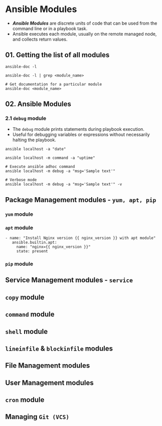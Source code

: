# Ansible Modules

- <b>_Ansible Modules_</b> are discrete units of code that can be used from the command line or in a playbook task.
- Ansible executes each module, usually on the remote managed node, and collects return values.

## 01. Getting the list of all modules

```
ansible-doc -l

ansible-doc -l | grep <module_name>

# Get documentation for a particular module
ansible-doc <module_name>
```

## 02. Ansible Modules

### 2.1 `debug` module

- The `debug` module prints statements during playbook execution.
- Useful for debugging variables or expressions without necessarily halting the playbook.

```
ansible localhost -a "date"

ansible localhost -m command -a "uptime"

# Execute ansible adhoc command
ansible localhost -m debug -a "msg='Sample text'"

# Verbose mode
ansible localhost -m debug -a "msg='Sample text'" -v
```

## Package Management modules - `yum, apt, pip`

### `yum` module

### `apt` module

```
- name: "Install Nginx version {{ nginx_version }} with apt module"
   ansible.builtin.apt:
     name: "nginx={{ nginx_version }}"
     state: present
```

### `pip` module

## Service Management modules - `service`

###

## `copy` module

## `command` module

## `shell` module

## `lineinfile` & `blockinfile` modules

## File Management modules

## User Management modules

## `cron` module

## Managing `Git (VCS)`
